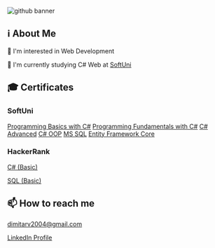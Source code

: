 ![github banner](https://user-images.githubusercontent.com/76208848/180754728-c21c8eea-af86-4930-8ebf-28c6ceeeaa50.png)

## ℹ️ About Me
👀 I'm interested in Web Development

🌱 I'm currently studying C# Web at [SoftUni](https://softuni.bg/)

## 🎓 Certificates
### SoftUni
[Programming Basics with C#](https://softuni.bg/certificates/Details/124141/b458e543)
[Programming Fundamentals with C#](https://softuni.bg/certificates/Details/139432/8ae64d41)
[C# Advanced](https://softuni.bg/certificates/details/144022/09847da2)
[C# OOP](https://softuni.bg/Certificates/Details/150776/f940927c)
[MS SQL](https://softuni.bg/Certificates/Details/157935/e36ff89d)
[Entity Framework Core](https://softuni.bg/Certificates/Details/164952/239d8fac)

### HackerRank
[C# (Basic)](https://www.hackerrank.com/certificates/4098281c32b3)

[SQL (Basic)](https://www.hackerrank.com/certificates/ceb35c3f5223)

## 📫 How to reach me
[dimitarv2004@gmail.com](https://mail.google.com/mail/u/0/#inbox?compose=CllgCJZXhWpbslLpbsGjTJlcMlNPkHsCxXDqlfnKGkZhRVLDxcHxtthgDsWkVCClgzKvQdQgLLq)

[LinkedIn Profile](https://www.linkedin.com/in/dimitar-vasilev-a38b65235/)
